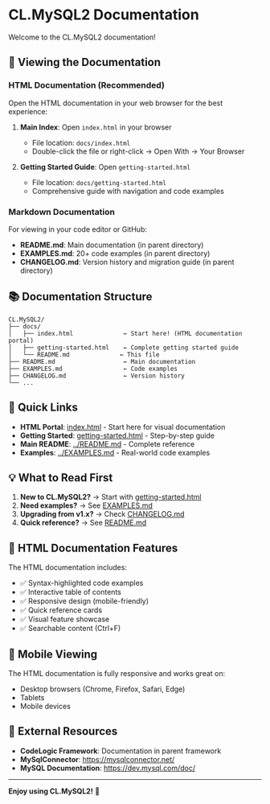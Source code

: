 # CL.MySQL2 Documentation

Welcome to the CL.MySQL2 documentation!

## 📖 Viewing the Documentation

### HTML Documentation (Recommended)

Open the HTML documentation in your web browser for the best experience:

1. **Main Index**: Open `index.html` in your browser
   - File location: `docs/index.html`
   - Double-click the file or right-click → Open With → Your Browser

2. **Getting Started Guide**: Open `getting-started.html`
   - File location: `docs/getting-started.html`
   - Comprehensive guide with navigation and code examples

### Markdown Documentation

For viewing in your code editor or GitHub:

- **README.md**: Main documentation (in parent directory)
- **EXAMPLES.md**: 20+ code examples (in parent directory)
- **CHANGELOG.md**: Version history and migration guide (in parent directory)

## 📚 Documentation Structure

```
CL.MySQL2/
├── docs/
│   ├── index.html              ← Start here! (HTML documentation portal)
│   ├── getting-started.html    ← Complete getting started guide
│   └── README.md              ← This file
├── README.md                   ← Main documentation
├── EXAMPLES.md                 ← Code examples
├── CHANGELOG.md                ← Version history
└── ...
```

## 🚀 Quick Links

- **HTML Portal**: [index.html](index.html) - Start here for visual documentation
- **Getting Started**: [getting-started.html](getting-started.html) - Step-by-step guide
- **Main README**: [../README.md](../README.md) - Complete reference
- **Examples**: [../EXAMPLES.md](../EXAMPLES.md) - Real-world code examples

## 💡 What to Read First

1. **New to CL.MySQL2?** → Start with [getting-started.html](getting-started.html)
2. **Need examples?** → See [EXAMPLES.md](../EXAMPLES.md)
3. **Upgrading from v1.x?** → Check [CHANGELOG.md](../CHANGELOG.md)
4. **Quick reference?** → See [README.md](../README.md)

## 🎨 HTML Documentation Features

The HTML documentation includes:

- ✅ Syntax-highlighted code examples
- ✅ Interactive table of contents
- ✅ Responsive design (mobile-friendly)
- ✅ Quick reference cards
- ✅ Visual feature showcase
- ✅ Searchable content (Ctrl+F)

## 📱 Mobile Viewing

The HTML documentation is fully responsive and works great on:
- Desktop browsers (Chrome, Firefox, Safari, Edge)
- Tablets
- Mobile devices

## 🔗 External Resources

- **CodeLogic Framework**: Documentation in parent framework
- **MySqlConnector**: https://mysqlconnector.net/
- **MySQL Documentation**: https://dev.mysql.com/doc/

---

**Enjoy using CL.MySQL2!** 🎉
